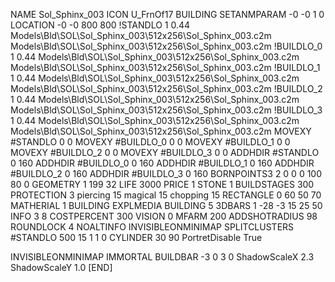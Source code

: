 NAME Sol_Sphinx_003
ICON U_FrnOf17
BUILDING
SETANMPARAM -0 -0 1 0
LOCATION -0 -0 800 800
!STANDLO      1 0.44 Models\Bld\SOL\Sol_Sphinx_003\512x256\Sol_Sphinx_003.c2m Models\Bld\SOL\Sol_Sphinx_003\512x256\Sol_Sphinx_003.c2m 
!BUILDLO_0    1 0.44 Models\Bld\SOL\Sol_Sphinx_003\512x256\Sol_Sphinx_003.c2m Models\Bld\SOL\Sol_Sphinx_003\512x256\Sol_Sphinx_003.c2m 
!BUILDLO_1    1 0.44 Models\Bld\SOL\Sol_Sphinx_003\512x256\Sol_Sphinx_003.c2m Models\Bld\SOL\Sol_Sphinx_003\512x256\Sol_Sphinx_003.c2m 
!BUILDLO_2    1 0.44 Models\Bld\SOL\Sol_Sphinx_003\512x256\Sol_Sphinx_003.c2m Models\Bld\SOL\Sol_Sphinx_003\512x256\Sol_Sphinx_003.c2m 
!BUILDLO_3    1 0.44 Models\Bld\SOL\Sol_Sphinx_003\512x256\Sol_Sphinx_003.c2m Models\Bld\SOL\Sol_Sphinx_003\512x256\Sol_Sphinx_003.c2m 
MOVEXY #STANDLO    0 0
MOVEXY #BUILDLO_0  0 0
MOVEXY #BUILDLO_1  0 0
MOVEXY #BUILDLO_2  0 0
MOVEXY #BUILDLO_3  0 0
ADDHDIR #STANDLO 0 160
ADDHDIR #BUILDLO_0 0 160
ADDHDIR #BUILDLO_1 0 160
ADDHDIR #BUILDLO_2 0 160
ADDHDIR #BUILDLO_3 0 160
BORNPOINTS3 2 0 0 0 100 80 0
GEOMETRY 1 199 32
LIFE     3000
PRICE 1 STONE 1
BUILDSTAGES 300
PROTECTION 3 piercing 15 magical 15 chopping 15
RECTANGLE    0 60 50 70
MATHERIAL 1 BUILDING
EXPLMEDIA BUILDING 5
3DBARS 1 -28 -3 15 25 50
INFO 3 8
COSTPERCENT 300
VISION 0
MFARM 200
ADDSHOTRADIUS 98
ROUNDLOCK 4
NOALTINFO
INVISIBLEONMINIMAP
SPLITCLUSTERS #STANDLO 500 15 1 1 0
CYLINDER 30 90
PortretDisable True

INVISIBLEONMINIMAP
IMMORTAL
BUILDBAR -3 0 3 0
ShadowScaleX 2.3
ShadowScaleY 1.0
[END]

